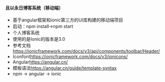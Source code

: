 #### 且以永日博客系统（移动端）

+ 基于angular框架和ionic第三方的UI库构建的移动端项目
+ 启动：npm install->npm start
+ 个人博客系统
+ 使用的是Ionic的版本是3.0
+ 参考文档<https://ionicframework.com/docs/v3/api/components/toolbar/Header/>
+ Iconfont<https://ionicframework.com/docs/v3/ionicons/>
+ Angular<https://angular.cn/>
+ 模板语法<https://angular.cn/guide/template-syntax>
+ npm -> angular -> ionic 
